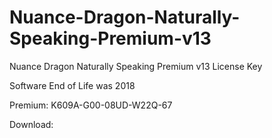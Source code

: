 # Nuance-Dragon-Naturally-Speaking-Premium-v13
Nuance Dragon Naturally Speaking Premium v13 License Key

Software End of Life was 2018

Premium: K609A-G00-08UD-W22Q-67

Download: 
